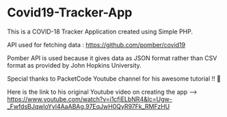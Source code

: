 # Covid19-Tracker-App

This is a COVID-18 Tracker Application created using Simple PHP.


API used for fetching data : https://github.com/pomber/covid19

Pomber API is used because it gives data as JSON format rather than CSV format as provided by John Hopkins University.


Special thanks to PacketCode Youtube channel for his awesome tutorial !! 💎

Here is the link to his original Youtube video on creating the app --> https://www.youtube.com/watch?v=i1cfjELbNR4&lc=Ugw-_FwfdsBJqwloYyl4AaABAg.97EqJwH0QyR97Fk_RMFzHU



